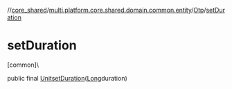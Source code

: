 //[core_shared](../../../index.md)/[multi.platform.core.shared.domain.common.entity](../index.md)/[Otp](index.md)/[setDuration](set-duration.md)

# setDuration

[common]\

public final [Unit](https://kotlinlang.org/api/latest/jvm/stdlib/kotlin/-unit/index.html)[setDuration](set-duration.md)([Long](https://docs.oracle.com/javase/8/docs/api/java/lang/Long.html)duration)
